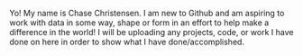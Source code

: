 Yo! My name is Chase Christensen. I am new to Github and am aspiring to work with data in some way, shape or form in an effort to help make a difference in the world!
I will be uploading any projects, code, or work I have done on here in order to show what I have done/accomplished.
